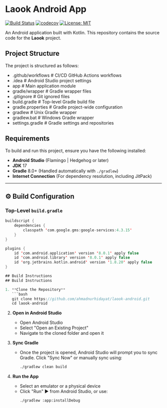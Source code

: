 # Laook Android App

[![Build Status](https://github.com/ahmadnurhidayat/laook-android/workflows/Build/badge.svg)](https://github.com/ahmadnurhidayat/laook-android/actions)
[![codecov](https://codecov.io/gh/ahmadnurhidayat/laook-android/branch/main/graph/badge.svg?token=H4JZ3X7I8T)](https://codecov.io/gh/ahmadnurhidayat/laook-android)
[![License: MIT](https://img.shields.io/badge/License-MIT-yellow.svg)](https://opensource.org/licenses/MIT)

An Android application built with Kotlin. This repository contains the source code for the **Laook** project.

## Project Structure

The project is structured as follows:
*   .github/workflows # CI/CD GitHub Actions workflows
*   .idea # Android Studio project settings
*   app # Main application module
*   gradle/wrapper # Gradle wrapper files
*   .gitignore # Git ignored files
*   build.gradle # Top-level Gradle build file
*   gradle.properties # Gradle project-wide configuration
*   gradlew # Unix Gradle wrapper
*   gradlew.bat # Windows Gradle wrapper
*   settings.gradle # Gradle settings and repositories


## Requirements

To build and run this project, ensure you have the following installed:

- **Android Studio** (Flamingo | Hedgehog or later)
- **JDK** 17
- **Gradle** 8.0+ (Handled automatically with `./gradlew`)
- **Internet Connection** (For dependency resolution, including JitPack)

---

## ⚙️ Build Configuration

### Top-Level `build.gradle`

```kotlin
buildscript {
    dependencies {
        classpath 'com.google.gms:google-services:4.3.15'
    }
}

plugins {
    id 'com.android.application' version '8.0.1' apply false
    id 'com.android.library' version '8.0.1' apply false
    id 'org.jetbrains.kotlin.android' version '1.8.20' apply false
}

## Build Instructions
## Build Instructions

1. **Clone the Repository**
   ```bash
   git clone https://github.com/ahmadnurhidayat/laook-android.git
   cd laook-android
   ```

2. **Open in Android Studio**
   - Open Android Studio
   - Select "Open an Existing Project"
   - Navigate to the cloned folder and open it

3. **Sync Gradle**
   - Once the project is opened, Android Studio will prompt you to sync Gradle. Click "Sync Now" or manually sync using:
     ```bash
     ./gradlew clean build
     ```

4. **Run the App**
   - Select an emulator or a physical device
   - Click "Run" ▶️ from Android Studio, or use:
     ```bash
     ./gradlew :app:installDebug
     ```